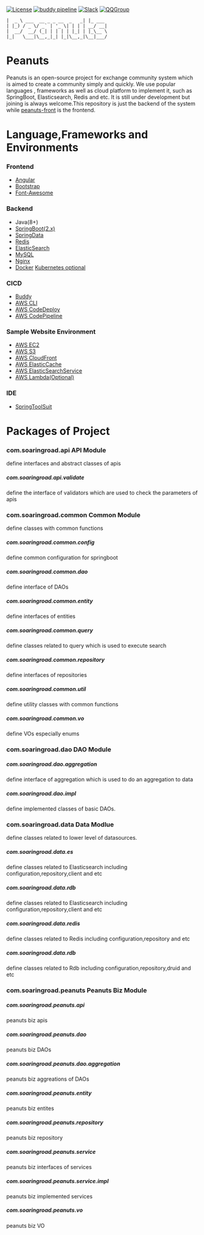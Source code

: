 [![License](https://img.shields.io/badge/license-Apache%202-brightgreen.svg)](https://github.com/wangzhenhui1992/peanuts/blob/master/LICENSE)
[![buddy pipeline](https://app.buddy.works/wangzhenhui1992-1/peanuts/pipelines/pipeline/154004/badge.svg?token=b7331631676aff048d52e85732235017aefb152c7c1a6b0afd60fd08b7b2df46 "buddy pipeline")](https://app.buddy.works/wangzhenhui1992-1/peanuts/pipelines/pipeline/154004)
[![Slack](https://img.shields.io/badge/slack-peanuts--community-green.svg)](https://join.slack.com/t/peanuts-community/shared_invite/enQtNDQ5MzE1ODg3NzM0LTRiNDRhYTIyMmFmZWRiNWE2Nzk4MzBmZGYyZWNlY2Y0ODRkM2U0OWIxMTI2ZmJjY2FlNjQ4NzNjMDllMjM1MTE)
[![QQGroup](https://img.shields.io/badge/qq群-912824121-green.svg)](//shang.qq.com/wpa/qunwpa?idkey=ab353dc4dd8143c22706243b43319c0a068be2ef0ba971a4ff6905cee5f5f4fe)

```
|  _ \ ___  __ _ _ __  _   _| |_ ___ 
| |_) / _ \/ _` | '_ \| | | | __/ __|
|  __/  __/ (_| | | | | |_| | |_\__ \
|_|   \___|\__,_|_| |_|\__,_|\__|___/
```
# Peanuts
Peanuts is an open-source project for exchange community system which is aimed to create a community simply and quickly.
We use popular languages , frameworks as well as cloud platform to implement it, such as SpringBoot, Elasticsearch, Redis and etc.
It is still under development but joining is always welcome.This repository is just the backend of the system while [peanuts-front](/wangzhenhui1992/peanuts-front) is the frontend.

# Language,Frameworks and Environments
### Frontend
- [Angular](https://angular.io/)
- [Bootstrap](https://getbootstrap.com/) 
- [Font-Awesome](https://fontawesome.com/)
### Backend
- Java(8+)
- [SpringBoot(2.x)](http://spring.io/projects/spring-boot)
- [SpringData](https://spring.io/projects/spring-data)
- [Redis](https://redis.io/)
- [ElasticSearch](https://www.elastic.co/)
- [MySQL](https://www.mysql.com/)
- [Nginx](http://nginx.org/)
- [Docker](https://www.docker.com/) [Kubernetes optional](https://kubernetes.io/)
### CICD
- [Buddy](https://buddy.works/)
- [AWS CLI](https://aws.amazon.com/)
- [AWS CodeDeploy](https://aws.amazon.com/)
- [AWS CodePipeline](https://aws.amazon.com/)
### Sample Website Environment
- [AWS EC2](https://aws.amazon.com/)
- [AWS S3](https://aws.amazon.com/)
- [AWS CloudFront](https://aws.amazon.com/)
- [AWS ElasticCache](https://aws.amazon.com/)
- [AWS ElasticSearchService](https://aws.amazon.com/)
- [AWS Lambda(Optional)](https://aws.amazon.com/)
### IDE
- [SpringToolSuit](http://spring.io/tools)


# Packages of Project
### com.soaringroad.api  API Module
define interfaces and abstract classes of apis
##### com.soaringroad.api.validate 
define the interface of validators which are used to check the parameters of apis

### com.soaringroad.common Common Module
define classes with common functions
##### com.soaringroad.common.config
define common configuration for springboot
##### com.soaringroad.common.dao
define interface of DAOs
##### com.soaringroad.common.entity
define interfaces of entities
##### com.soaringroad.common.query
define classes related to query which is used to execute search 
##### com.soaringroad.common.repository
define interfaces of repositories
##### com.soaringroad.common.util
define utility classes with common functions
##### com.soaringroad.common.vo
define VOs especially enums

### com.soaringroad.dao DAO Module
##### com.soaringroad.dao.aggregation
define interface of aggregation which is used to do an aggregation to data
##### com.soaringroad.dao.impl
define implemented classes of basic DAOs.

### com.soaringroad.data Data Modlue
define classes related to lower level of datasources.
##### com.soaringroad.data.es
define classes related to Elasticsearch including configuration,repository,client and etc
##### com.soaringroad.data.rdb
define classes related to Elasticsearch including configuration,repository,client and etc
##### com.soaringroad.data.redis
define classes related to Redis including configuration,repository and etc
##### com.soaringroad.data.rdb
define classes related to Rdb including configuration,repository,druid and etc

### com.soaringroad.peanuts Peanuts Biz Module
##### com.soaringroad.peanuts.api
peanuts biz apis
##### com.soaringroad.peanuts.dao
peanuts biz DAOs
##### com.soaringroad.peanuts.dao.aggregation
peanuts biz aggreations of DAOs
##### com.soaringroad.peanuts.entity
peanuts biz entites
##### com.soaringroad.peanuts.repository
peanuts biz repository
##### com.soaringroad.peanuts.service
peanuts biz interfaces of services
##### com.soaringroad.peanuts.service.impl
peanuts biz implemented services
##### com.soaringroad.peanuts.vo
peanuts biz VO

